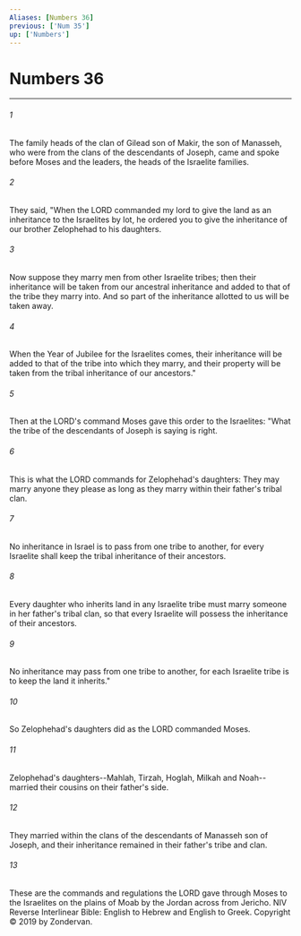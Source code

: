 ```yaml
---
Aliases: [Numbers 36]
previous: ['Num 35']
up: ['Numbers']
---
```

# Numbers 36

***


###### 1 
The family heads of the clan of Gilead son of Makir, the son of Manasseh, who were from the clans of the descendants of Joseph, came and spoke before Moses and the leaders, the heads of the Israelite families. 

###### 2 
They said, "When the LORD commanded my lord to give the land as an inheritance to the Israelites by lot, he ordered you to give the inheritance of our brother Zelophehad to his daughters. 

###### 3 
Now suppose they marry men from other Israelite tribes; then their inheritance will be taken from our ancestral inheritance and added to that of the tribe they marry into. And so part of the inheritance allotted to us will be taken away. 

###### 4 
When the Year of Jubilee for the Israelites comes, their inheritance will be added to that of the tribe into which they marry, and their property will be taken from the tribal inheritance of our ancestors." 

###### 5 
Then at the LORD's command Moses gave this order to the Israelites: "What the tribe of the descendants of Joseph is saying is right. 

###### 6 
This is what the LORD commands for Zelophehad's daughters: They may marry anyone they please as long as they marry within their father's tribal clan. 

###### 7 
No inheritance in Israel is to pass from one tribe to another, for every Israelite shall keep the tribal inheritance of their ancestors. 

###### 8 
Every daughter who inherits land in any Israelite tribe must marry someone in her father's tribal clan, so that every Israelite will possess the inheritance of their ancestors. 

###### 9 
No inheritance may pass from one tribe to another, for each Israelite tribe is to keep the land it inherits." 

###### 10 
So Zelophehad's daughters did as the LORD commanded Moses. 

###### 11 
Zelophehad's daughters--Mahlah, Tirzah, Hoglah, Milkah and Noah--married their cousins on their father's side. 

###### 12 
They married within the clans of the descendants of Manasseh son of Joseph, and their inheritance remained in their father's tribe and clan. 

###### 13 
These are the commands and regulations the LORD gave through Moses to the Israelites on the plains of Moab by the Jordan across from Jericho. NIV Reverse Interlinear Bible: English to Hebrew and English to Greek. Copyright © 2019 by Zondervan.
